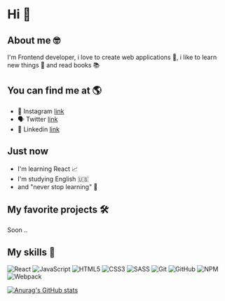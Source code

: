 # Hi 👋

## About me 🤓

I'm Frontend developer, i love to create web applications 🎨, i like to learn new things 🧠 and read books 📚

## You can find me at 🌎

- 🍂 Instagram [link](#)
- 🗣️ Twitter [link](#)
- 🔎 Linkedin [link](#)

## Just now

- I'm learning React 📈
- I'm studying English 🇺🇸
- and "never stop learning" 📌

## My favorite projects 🛠️
 Soon ..


## My skills 🎯

![React](https://img.shields.io/badge/react-%2320232a.svg?style=for-the-badge&logo=css3&logoColor=white) ![JavaScript](https://img.shields.io/badge/javascript-%23323330.svg?style=for-the-badge&logo=javascript&logoColor=%23F7DF1E) ![HTML5](https://img.shields.io/badge/html5-%23E34F26.svg?style=for-the-badge&logo=html5&logoColor=white) ![CSS3](https://img.shields.io/badge/css3-%231572B6.svg?style=for-the-badge&logo=css3&logoColor=white) ![SASS](https://img.shields.io/badge/SASS-hotpink.svg?style=for-the-badge&logo=SASS&logoColor=white) ![Git](https://img.shields.io/badge/git-%23F05033.svg?style=for-the-badge&logo=git&logoColor=white) ![GitHub](https://img.shields.io/badge/github-%23121011.svg?style=for-the-badge&logo=github&logoColor=white) ![NPM](https://img.shields.io/badge/NPM-%23000000.svg?style=for-the-badge&logo=npm&logoColor=white) ![Webpack](https://img.shields.io/badge/webpack-%238DD6F9.svg?style=for-the-badge&logo=webpack&logoColor=black)

[![Anurag's GitHub stats](https://github-readme-stats.vercel.app/api?username=devDarkuz&theme=radical)](https://github.com/anuraghazra/github-readme-stats)
